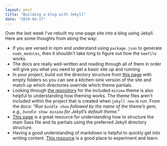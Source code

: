 ```yaml
---
layout: post
title: "Building a blog with Jekyll"
date: "2019-04-17"
---
```


Over the last week I've rebuilt my one-page site into a blog using Jekyll. Here are some thoughts from along the way:

- If you are versed in npm and understand using `package.json` to generate `node_modules`, then it shouldn't take long to figure out how the `Gemfile` works.
- The docs are really well-written and reading through all of them in order will give you what you need to get a basic site up and running.
- In your project, build out the directory structure from [this page](https://jekyllrb.com/docs/structure/) with empty folders so you can see a kitchen-sink version of the site and match up which directories override which theme partials.
- Looking through [the repository](https://github.com/jekyll/minima/) for the included `minima` theme is also helpful to understanding how theming works. The theme files aren't included within the project that is created when `jekyll new` is run. From the docs: _"Run `bundle show` followed by the name of the theme’s gem, e.g., `bundle show minima` for Jekyll’s default theme."_
- [This page](https://github.com/jekyll/jekyll-sass-converter/tree/master/docs) is a great resource for understanding how to structure the main Sass file and its partials using the preferred Jekyll directory structure.
- Having a good understanding of markdown is helpful to quickly get into writing content. [This resource](https://daringfireball.net/projects/markdown/dingus) is a good place to experiment and learn.
